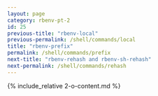 ```yaml
---
layout: page
category: rbenv-pt-2
id: 25
previous-title: "rbenv-local"
previous-permalink: /shell/commands/local
title: "rbenv-prefix"
permalink: /shell/commands/prefix
next-title: "rbenv-rehash and rbenv-sh-rehash"
next-permalink: /shell/commands/rehash
---
```


{% include_relative 2-o-content.md %}
